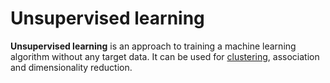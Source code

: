 # Unsupervised learning

**Unsupervised learning** is an approach to training a machine learning
algorithm without any target data. It can be used for
[clustering](./../../clustering.md), association and dimensionality reduction.
